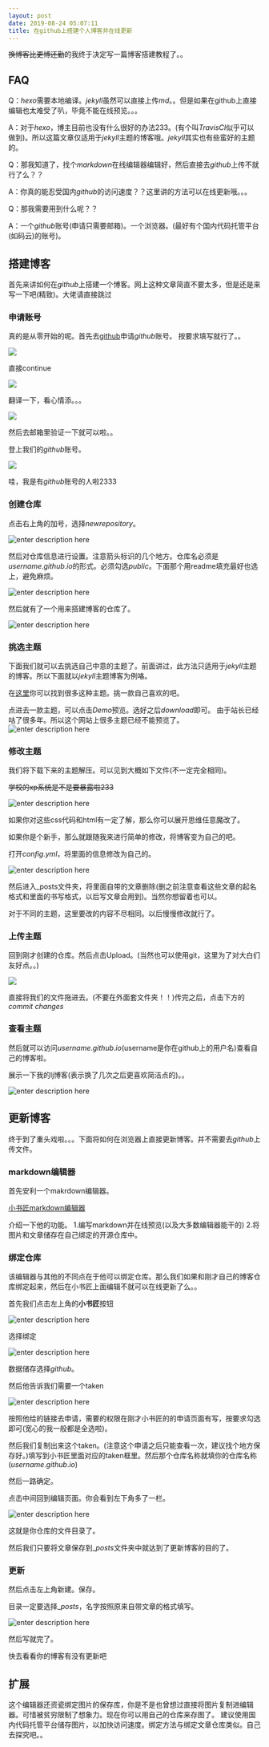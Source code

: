 ```yaml
---
layout: post
date: 2019-08-24 05:07:11
title: 在github上搭建个人博客并在线更新
---
```


~~换博客比更博还勤~~的我终于决定写一篇博客搭建教程了。。

## FAQ

Q：$hexo$需要本地编译。$jekyll$虽然可以直接上传$md$。。但是如果在github上直接编辑也太难受了叭，毕竟不能在线预览。。。

A：对于$hexo$，博主目前也没有什么很好的办法233。(有个叫$Travis CI$似乎可以做到)。所以这篇文章仅适用于$jekyll$主题的博客哦。$jekyll$其实也有些蛮好的主题的。

Q：那我知道了，找个$markdown$在线编辑器编辑好，然后直接去$github$上传不就行了么？？

A：你真的能忍受国内$github$的访问速度？？这里讲的方法可以在线更新哦。。。

Q：那我需要用到什么呢？？

A：一个$github$账号(申请只需要邮箱)。一个浏览器。(最好有个国内代码托管平台(如码云)的账号)。

## 搭建博客

首先来讲如何在$github$上搭建一个博客。网上这种文章简直不要太多，但是还是来写一下吧(精致)。大佬请直接跳过

### 申请账号

真的是从零开始的呢。首先去[github](https://github.com)申请$github$账号。
按要求填写就行了。。

![](https://gitee.com/wxyww/picture/raw/master/小书匠/1566638993489.png)

直接continue

![](https://gitee.com/wxyww/picture/raw/master/小书匠/1566639027264.png)

翻译一下，看心情添。。。

![](https://gitee.com/wxyww/picture/raw/master/小书匠/1566639067975.png)

然后去邮箱里验证一下就可以啦。。

登上我们的$github$账号。

![](https://gitee.com/wxyww/picture/raw/master/小书匠/1566639275844.png)

哇，我是有$github$账号的人啦2333

### 创建仓库

点击右上角的加号，选择$newrepository$。

![enter description here](https://gitee.com/wxyww/picture/raw/master/小书匠/1566639334607.png)

然后对仓库信息进行设置。注意箭头标识的几个地方。仓库名必须是$username.github.io$的形式。必须勾选$public$。下面那个用readme填充最好也选上，避免麻烦。

![enter description here](https://gitee.com/wxyww/picture/raw/master/小书匠/1566639425791.png)

然后就有了一个用来搭建博客的仓库了。

![enter description here](https://gitee.com/wxyww/picture/raw/master/小书匠/1566639543660.png)

### 挑选主题

下面我们就可以去挑选自己中意的主题了。前面讲过，此方法只适用于$jekyll$主题的博客。所以下面就以$jekyll$主题博客为例咯。

在[这里](http://jekyllthemes.org)你可以找到很多这种主题。挑一款自己喜欢的吧。

点进去一款主题，可以点击$Demo$预览。选好之后$download$即可。
由于站长已经咕了很多年。所以这个网站上很多主题已经不能预览了。
![enter description here](https://gitee.com/wxyww/picture/raw/master/小书匠/1566639885245.png)

### 修改主题

我们将下载下来的主题解压。可以见到大概如下文件(不一定完全相同)。

~~学校的xp系统是不是要暴露啦233~~

![enter description here](https://gitee.com/wxyww/picture/raw/master/小书匠/1566639989343.png)

如果你对这些css代码和html有一定了解，那么你可以展开思维任意魔改了。

如果你是个新手，那么就跟随我来进行简单的修改，将博客变为自己的吧。

打开$config.yml$，将里面的信息修改为自己的。

![enter description here](https://gitee.com/wxyww/picture/raw/master/小书匠/1566640171263.png)

然后进入_posts文件夹，将里面自带的文章删除(删之前注意查看这些文章的起名格式和里面的书写格式，以后写文章会用到)。当然你想留着也可以。

对于不同的主题，这里要改的内容不尽相同。以后慢慢修改就行了。

### 上传主题

回到刚才创建的仓库。然后点击Upload。(当然也可以使用git，这里为了对大白们友好点。。)

![](https://gitee.com/wxyww/picture/raw/master/小书匠/1566640430902.png)

直接将我们的文件拖进去。(不要在外面套文件夹！！)传完之后，点击下方的$commit\ changes$

### 查看主题

然后就可以访问$username.github.io$(username是你在github上的用户名)查看自己的博客啦。

展示一下我的lj博客(表示换了几次之后更喜欢简洁点的)。。

![enter description here](https://gitee.com/wxyww/picture/raw/master/小书匠/1566641237941.png)

## 更新博客

终于到了重头戏啦。。。下面将如何在浏览器上直接更新博客。并不需要去$github$上传文件。

### markdown编辑器

首先安利一个makrdown编辑器。

[小书匠markdown编辑器](http://markdown.xiaoshujiang.com)

介绍一下他的功能。
1.编写markdown并在线预览(以及大多数编辑器能干的)
2.将图片和文章储存在自己绑定的开源仓库中。

### 绑定仓库

该编辑器与其他的不同点在于他可以绑定仓库。那么我们如果和刚才自己的博客仓库绑定起来，然后在小书匠上面编辑不就可以在线更新了么。。

首先我们点击左上角的**小书匠**按钮

![enter description here](https://gitee.com/wxyww/picture/raw/master/小书匠/1566641687182.png)

选择绑定

![enter description here](https://gitee.com/wxyww/picture/raw/master/小书匠/1566641703482.png)

数据储存选择$github$。

然后他告诉我们需要一个taken

![enter description here](https://gitee.com/wxyww/picture/raw/master/小书匠/1566641766253.png)

按照他给的链接去申请，需要的权限在刚才小书匠的的申请页面有写，按要求勾选即可(宽心的我一般都是全选啦)。

然后我们复制出来这个taken。(注意这个申请之后只能查看一次，建议找个地方保存好。)填写到小书匠里面对应的taken框里。然后那个仓库名称就填你的仓库名称($username.github.io$)

然后一路确定。

点击中间回到编辑页面。你会看到左下角多了一栏。

![enter description here](https://gitee.com/wxyww/picture/raw/master/小书匠/1566642085818.png)

这就是你仓库的文件目录了。

然后我们只要将文章保存到$\_posts$文件夹中就达到了更新博客的目的了。

### 更新

然后点击左上角新建。保存。

目录一定要选择$\_posts$，名字按照原来自带文章的格式填写。

![enter description here](https://gitee.com/wxyww/picture/raw/master/小书匠/1566642286799.png)

然后写就完了。

快去看看你的博客有没有更新吧

## 扩展

这个编辑器还资瓷绑定图片的保存库，你是不是也曾想过直接将图片复制进编辑器。可惜被贫穷限制了想象力。现在你可以用自己的仓库来存图了。
建议使用国内代码托管平台储存图片，以加快访问速度。绑定方法与绑定文章仓库类似。自己去探究吧。。
